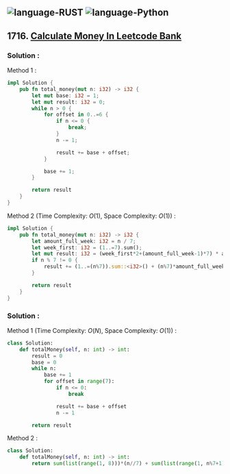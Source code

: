 ![language-RUST](https://img.shields.io/badge/%20-RUST-8d4004?style=for-the-badge&logo=RUST)
![language-Python](https://img.shields.io/badge/%20-Python-ffd43b?style=for-the-badge&logo=PYTHON)
---

## 1716. [Calculate Money In Leetcode Bank](https://leetcode.com/problems/calculate-money-in-leetcode-bank)

### Solution :

Method 1 :
```rust
impl Solution {
    pub fn total_money(mut n: i32) -> i32 {
        let mut base: i32 = 1;
        let mut result: i32 = 0;
        while n > 0 {
            for offset in 0..=6 {
                if n <= 0 {
                    break;
                }
                n -= 1;

                result += base + offset;
            }

            base += 1;
        }

        return result
    }
}
```

Method 2 (Time Complexity: $O(1)$, Space Complexity: $O(1)$) :
```rust
impl Solution {
    pub fn total_money(mut n: i32) -> i32 {
        let amount_full_week: i32 = n / 7;
        let week_first: i32 = (1..=7).sum();
        let mut result: i32 = (week_first*2+(amount_full_week-1)*7) * amount_full_week / 2;
        if n % 7 != 0 {
            result += (1..=(n%7)).sum::<i32>() + (n%7)*amount_full_week;
        }

        return result
    }
}
```

### Solution :

Method 1 (Time Complexity: $O(N)$, Space Complexity: $O(1)$) :
```python
class Solution:
    def totalMoney(self, n: int) -> int:
        result = 0
        base = 0
        while n:
            base += 1
            for offset in range(7):
                if n <= 0:
                    break

                result += base + offset
                n -= 1

        return result
```

Method 2 :
```python
class Solution:
    def totalMoney(self, n: int) -> int:
        return sum(list(range(1, 8)))*(n//7) + sum(list(range(1, n%7+1))) + (sum(list(range(1, n//7)))*7+(n%7)*(n//7) if n > 7 else 0)
```
